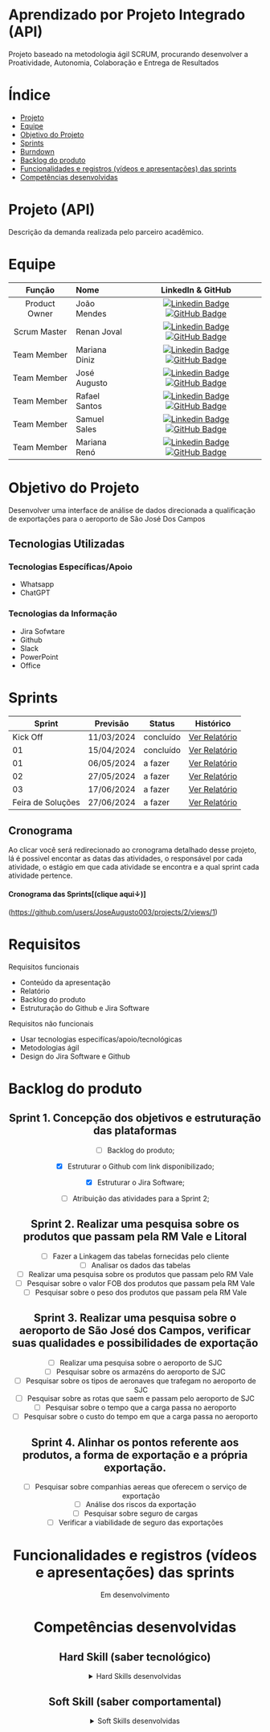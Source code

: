 # Aprendizado por Projeto Integrado (API)


Projeto baseado na metodologia ágil SCRUM, procurando desenvolver a Proatividade, Autonomia, Colaboração e Entrega de Resultados

# Índice

* [Projeto](#projeto-template)
* [Equipe](#equipe)
* [Objetivo do Projeto](#objetivo-do-projeto)
* [Sprints](#Sprints)
* [Burndown](#Burndown)
* [Backlog do produto](#Backlog-do-produto)
* [Funcionalidades e registros (vídeos e apresentações) das sprints](#uncionalidades-e-registros-(vídeos-e-apresnetações)-das-sprints)
* [Competências desenvolvidas](#competências-desenvolvidas)


# Projeto (API) 
Descrição da demanda realizada pelo parceiro acadêmico.

# Equipe
|    Função     | Nome                                  |                                                                                                                                                      LinkedIn & GitHub                                                                                                                                                      |
| :-----------: | :------------------------------------ | :-------------------------------------------------------------------------------------------------------------------------------------------------------------------------------------------------------------------------------------------------------------------------------------------------------------------------: |
| Product Owner |   João Mendes         |     [![Linkedin Badge](https://img.shields.io/badge/Linkedin-blue?style=flat-square&logo=Linkedin&logoColor=white)](https://www.linkedin.com/in/joaomarcosoliveiraa) [![GitHub Badge](https://img.shields.io/badge/GitHub-111217?style=flat-square&logo=github&logoColor=white)](https://github.com/JoaoM-py)              |
| Scrum Master  | Renan Joval |      [![Linkedin Badge](https://img.shields.io/badge/Linkedin-blue?style=flat-square&logo=Linkedin&logoColor=white)](https://www.linkedin.com/in/renan-nascimento-99a622ab?utm_source=share&utm_campaign=share_via&utm_content=profile&utm_medium=android_app) [![GitHub Badge](https://img.shields.io/badge/GitHub-111217?style=flat-square&logo=github&logoColor=white)](https://github.com/MariaGabrielaReis)     |
| Team Member   | Mariana Diniz              |         [![Linkedin Badge](https://img.shields.io/badge/Linkedin-blue?style=flat-square&logo=Linkedin&logoColor=white)](https://www.linkedin.com/in/antonio-nepomuceno-04943720a/) [![GitHub Badge](https://img.shields.io/badge/GitHub-111217?style=flat-square&logo=github&logoColor=white)](https://github.com/Nepoun)        |
|  Team Member  | José Augusto|         [![Linkedin Badge](https://img.shields.io/badge/Linkedin-blue?style=flat-square&logo=Linkedin&logoColor=white)](https://www.linkedin.com/in/jos%C3%A9-augusto-083508302?utm_source=share&utm_campaign=share_via&utm_content=profile&utm_medium=android_app) [![GitHub Badge](https://img.shields.io/badge/GitHub-111217?style=flat-square&logo=github&logoColor=white)](https://github.com/JoseAugusto003)        |
|  Team Member  | Rafael Santos                 |   [![Linkedin Badge](https://img.shields.io/badge/Linkedin-blue?style=flat-square&logo=Linkedin&logoColor=white)](https://www.linkedin.com/in/rafaelluizsantos?utm_source=share&utm_campaign=share_via&utm_content=profile&utm_medium=android_app) [![GitHub Badge](https://img.shields.io/badge/GitHub-111217?style=flat-square&logo=github&logoColor=white)](https://github.com/Rafaelsantos2001)   |
|  Team Member  | Samuel Sales|         [![Linkedin Badge](https://img.shields.io/badge/Linkedin-blue?style=flat-square&logo=Linkedin&logoColor=white)](https://www.linkedin.com/in/samuel-sales-9b24a0302/) [![GitHub Badge](https://img.shields.io/badge/GitHub-111217?style=flat-square&logo=github&logoColor=white)](https://github.com/Samuelcruzfelixsales/Samuelcruzfelixsales.git)        |
|  Team Member  | Mariana Renó|         [![Linkedin Badge](https://img.shields.io/badge/Linkedin-blue?style=flat-square&logo=Linkedin&logoColor=white)](https://www.linkedin.com/in/samuel-sales-9b24a0302/) [![GitHub Badge](https://img.shields.io/badge/GitHub-111217?style=flat-square&logo=github&logoColor=white)](https://github.com/Samuelcruzfelixsales/Samuelcruzfelixsales.git)        |
  

# Objetivo do Projeto

Desenvolver uma interface de análise de dados direcionada a qualificação de exportações para o aeroporto de São José Dos Campos

## Tecnologias Utilizadas

 ### Tecnologias Específicas/Apoio
* Whatsapp
* ChatGPT
  
 ### Tecnologias da Informação
 
* Jira Sofwtare
* Github
* Slack
* PowerPoint 
* Office

# Sprints

Sprint | Previsão | Status| Histórico|
|------|--------|------|--------|
|Kick Off | 11/03/2024 | concluído| [Ver Relatório](https://1drv.ms/w/s!AjYy1U2jXbGFi05x1rc4a5Gsz1GR?e=rieBHy) | 
|01 | 15/04/2024 | concluído| [Ver Relatório](https://1drv.ms/w/s!AjYy1U2jXbGFi05x1rc4a5Gsz1GR?e=rieBHy) | 
|01| 06/05/2024| a fazer |[Ver Relatório](https://fatecsjc-prd.azurewebsites.net/downloads/estagio/modelo_relatorio_estagio_gpi.docx) | 
|02| 27/05/2024 | a fazer|[Ver Relatório](https://fatecsjc-prd.azurewebsites.net/downloads/estagio/modelo_relatorio_estagio_gpi.docx) | 
|03| 17/06/2024 |a fazer |[Ver Relatório](https://fatecsjc-prd.azurewebsites.net/downloads/estagio/modelo_relatorio_estagio_gpi.docx)  | 
|Feira de Soluções|27/06/2024 |a fazer |[Ver Relatório](https://fatecsjc-prd.azurewebsites.net/downloads/estagio/modelo_relatorio_estagio_gpi.docx) | 

## Cronograma
Ao clicar você será redirecionado ao cronograma detalhado desse projeto, lá é possivel encontar as datas das atividades, o responsável por cada atividade, o estágio em que cada atividade se encontra e a qual sprint cada atividade pertence.

#### Cronograma das Sprints[(clique aqui↓)]
(https://github.com/users/JoseAugusto003/projects/2/views/1)

# Requisitos

Requisitos funcionais 
- Conteúdo da apresentação   
- Relatório
- Backlog do produto
- Estruturação do Github e Jira Software 


  
Requisitos não funcionais
- Usar tecnologias especifícas/apoio/tecnológicas
- Metodologias ágil
- Design do Jira Software e Github
  
# Backlog do produto
  
<div align="center">

## Sprint 1. Concepção dos objetivos e estruturação das  plataformas 
- [ ] Backlog do produto;
- [x] Estruturar o Github com link disponibilizado;
- [x] Estruturar o Jira Software;
- [ ] Atribuição das atividades para a Sprint 2;


## Sprint 2. Realizar uma pesquisa sobre os produtos que passam pela RM Vale e Litoral
- [ ] Fazer a Linkagem das tabelas fornecidas pelo cliente
- [ ] Analisar os dados das tabelas
- [ ] Realizar uma pesquisa sobre os  produtos que passam pelo RM Vale 
- [ ] Pesquisar sobre o valor FOB dos produtos que passam pela RM Vale
- [ ] Pesquisar sobre o peso dos produtos que passam pela RM Vale 
      
## Sprint 3. Realizar uma pesquisa sobre o aeroporto de São José dos Campos, verificar suas qualidades e possibilidades de exportação
- [ ]  Realizar uma pesquisa sobre o aeroporto de SJC
- [ ]  Pesquisar sobre os armazéns do aeroporto de SJC
- [ ]  Pesquisar sobre os tipos de aeronaves que trafegam no aeroporto de SJC
- [ ]  Pesquisar sobre as rotas que saem e passam pelo aeroporto de SJC
- [ ]  Pesquisar sobre o tempo que a carga passa no aeroporto
- [ ]  Pesquisar sobre o custo do tempo em que a carga passa no aeroporto
      
## Sprint 4. Alinhar os pontos referente aos produtos, a forma de exportação e a própria exportação.
- [ ] Pesquisar sobre companhias aereas que oferecem o serviço de exportação
- [ ] Análise dos riscos da exportação
- [ ] Pesquisar sobre seguro de cargas
- [ ] Verificar a viabilidade de seguro das exportações 

# Funcionalidades e registros (vídeos e apresentações) das sprints
Em desenvolvimento 


# Competências desenvolvidas

## Hard Skill (saber tecnológico)
<details>
<summary>Hard Skills desenvolvidas</summary>
Conhecimento em:Github, Jira software e relatórios.
Trabalho em equipe.

</details>

## Soft Skill (saber comportamental)
<details>
<summary>Soft Skills desenvolvidas</summary>
Agilidade, Autodidata.


</details>




